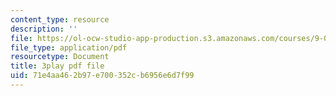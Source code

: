 ```yaml
---
content_type: resource
description: ''
file: https://ol-ocw-studio-app-production.s3.amazonaws.com/courses/9-00sc-introduction-to-psychology-fall-2011/71e4aa462b97e700352cb6956e6d7f99_z9XQpjNgeBI.pdf
file_type: application/pdf
resourcetype: Document
title: 3play pdf file
uid: 71e4aa46-2b97-e700-352c-b6956e6d7f99
---
```

